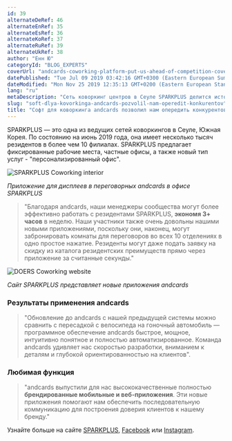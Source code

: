 ```yaml
---
id: 39
alternateDeRef: 46
alternateEnRef: 35
alternateEsRef: 36
alternateKoRef: 37
alternateRuRef: 39
alternateUkRef: 38
author: "Енн Ю"
categoryId: "BLOG_EXPERTS"
coverUrl: "andcards-coworking-platform-put-us-ahead-of-competition-cover.png"
datePublished: "Tue Jul 09 2019 03:42:16 GMT+0300 (Eastern European Summer Time)"
dateModified: "Mon Nov 25 2019 12:35:13 GMT+0200 (Eastern European Standard Time)"
lang: "ru"
metaDescription: "Сеть коворкинг центров в Сеуле SPARKPLUS делится историей как коворкинг приложение andcards помогло им опередить своих конкурентов по бизнесу. "
slug: "soft-dlya-kovorkinga-andcards-pozvolil-nam-operedit-konkurentov"
title: "Софт для коворкинга andcards позволил нам опередить конкурентов"
---
```


SPARKPLUS — это одна из ведущих сетей коворкингов в Сеуле, Южная Корея. По состоянию на июнь 2019 года, она имеет несколько тысяч резидентов в более чем 10 филиалах. SPARKPLUS предлагает фиксированные рабочие места, частные офисы, а также новый тип услуг - "персонализированный офис".

![SPARKPLUS Coworking interior](https://s3.ap-northeast-2.amazonaws.com/blogs.andcards.com/andcards-coworking-platform-put-us-ahead-of-competition-1.png|height=1080,width=1920)

_Приложение для дисплеев в переговорных andcards в офисе SPARKPLUS_

> "Благодаря andcards, наши менеджеры сообщества могут более эффективно работать с резидентами SPARKPLUS, **экономя 3+ часов** в неделю. Наши участники также очень довольны нашими новыми приложениями, поскольку они, наконец, могут забронировать комнаты для переговоров во всех 10 отделениях в одно простое нажатие. Резиденты могут даже подать заявку на скидку из каталога резидентских преимуществ прямо через приложение за считанные секунды."

![DOERS Coworking website](https://s3.ap-northeast-2.amazonaws.com/blogs.andcards.com/andcards-coworking-platform-put-us-ahead-of-competition-2.png|height=1080,width=1920)

_Сайт SPARKPLUS представляет новые приложения andcards_

### Результаты применения andcards

> "Обновление до andcards с нашей предыдущей системы можно сравнить с пересадкой с велосипеда на гоночный автомобиль — программное обеспечение andcards быстрое, мощное, интуитивно понятное и полностью автоматизированное. Команда andcards удивляет нас скоростью разработки, вниманием к деталям и глубокой ориентированностью на клиентов".

### Любимая функция

> "andcards выпустили для нас высококачественные полностью **брендированные мобильные и веб-приложения**. Эти новые приложения помогают нам обеспечить последовательную коммуникацию для построения доверия клиентов к нашему бренду."

Узнайте больше на сайте [SPARKPLUS](https://sparkplus.co), [Facebook](https://www.facebook.com/sparkplusoffice) или [Instagram](https://www.instagram.com/sparkplus_official/).
